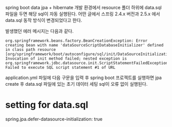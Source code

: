 spring boot data jpa + hibernate 개발 환경에서
resource 폴더 하위에 data.sql 파일을 두면 해당 sql이 자동 실행된다.
어떤 글에서 스프링 2.4.x 버전과 2.5.x 에서 data.sql 동작 방식이 변경되었다고 한다.

발생했던 에러 메시지는 다음과 같다.

```
org.springframework.beans.factory.BeanCreationException: Error creating bean with name 'dataSourceScriptDatabaseInitializer' defined in class path resource [org/springframework/boot/autoconfigure/sql/init/DataSourceInitializationConfiguration.class]: Invocation of init method failed; nested exception is org.springframework.jdbc.datasource.init.ScriptStatementFailedException: Failed to execute SQL script statement #1 of URL
```

application.yml 파일에 다음 구문을 입력 후 spring boot 프로젝트를 실행하면
jpa create 후 data.sql 파일에 있는 초기 데이터 세팅 sql이 오류 없이 실행된다.

# setting for data.sql
spring.jpa.defer-datasource-initialization: true